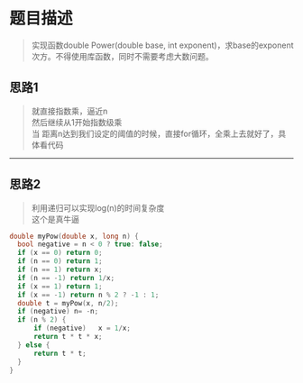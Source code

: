 # 题目描述
>实现函数double Power(double base, int exponent)，求base的exponent次方。不得使用库函数，同时不需要考虑大数问题。
 
## 思路1
>就直接指数乘，逼近n\
然后继续从1开始指数级乘\
当 距离n达到我们设定的阈值的时候，直接for循环，全乘上去就好了，具体看代码
---
## 思路2
>利用递归可以实现log(n)的时间复杂度\
>这个是真牛逼
```c++    
double myPow(double x, long n) {
  bool negative = n < 0 ? true: false;
  if (x == 0) return 0;
  if (n == 0) return 1;
  if (n == 1) return x;
  if (n == -1) return 1/x;
  if (x == 1) return 1;
  if (x == -1) return n % 2 ? -1 : 1;
  double t = myPow(x, n/2);
  if (negative) n= -n;
  if (n % 2) {
      if (negative)   x = 1/x;
      return t * t * x;
  } else {
      return t * t;
  }
}
```